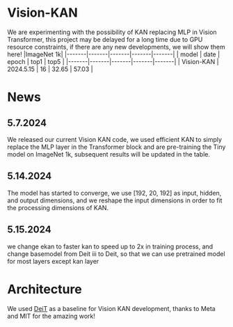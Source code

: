 # Vision-KAN
We are experimenting with the possibility of KAN replacing MLP in Vision Transformer, this project may be delayed for a long time due to GPU resource constraints, if there are any new developments, we will show them here!
|ImageNet 1k|
|-------|-------|-------|-------|-------|
| model | date | epoch | top1 | top5 | 
|-------|-------|-------|-------|-------|
| Vision-KAN | 2024.5.15 | 16 | 32.65 | 57.03 |

# News
## 5.7.2024
We released our current Vision KAN code, we used efficient KAN to simply replace the MLP layer in the Transformer block and are pre-training the Tiny model on ImageNet 1k, subsequent results will be updated in the table.
## 5.14.2024
The model has started to converge, we use [192, 20, 192] as input, hidden, and output dimensions, and we reshape the input dimensions in order to fit the processing dimensions of KAN.
## 5.15.2024
we change ekan to faster kan to speed up to 2x in training process, and change basemodel from Deit iii to Deit, so that we can use pretrained model for most layers except kan layer
# Architecture
We used [DeiT](https://github.com/facebookresearch/deit) as a baseline for Vision KAN development, thanks to Meta and MIT for the amazing work!
